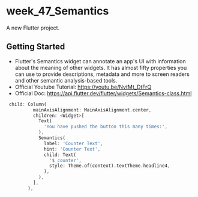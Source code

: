 # week_47_Semantics

A new Flutter project.

## Getting Started

- Flutter's Semantics widget can annotate an app's UI with information about the meaning of other widgets. It has almost fifty properties you can use to provide descriptions, metadata and more to screen readers and other semantic analysis-based tools.
- Official Youtube Tutorial: https://youtu.be/NvtMt_DtFrQ
- Official Doc: https://api.flutter.dev/flutter/widgets/Semantics-class.html

```dart
 child: Column(
          mainAxisAlignment: MainAxisAlignment.center,
          children: <Widget>[
            Text(
              'You have pushed the button this many times:',
            ),
            Semantics(
              label: 'Counter Text',
              hint: 'Counter Text',
              child: Text(
                '$_counter',
                style: Theme.of(context).textTheme.headline4,
              ),
            ),
          ],
        ),
```

